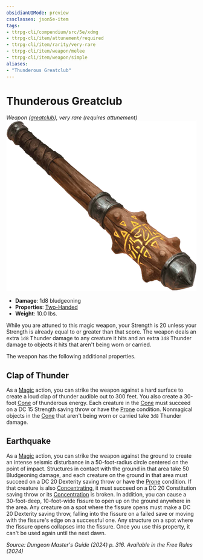 ```yaml
---
obsidianUIMode: preview
cssclasses: json5e-item
tags:
- ttrpg-cli/compendium/src/5e/xdmg
- ttrpg-cli/item/attunement/required
- ttrpg-cli/item/rarity/very-rare
- ttrpg-cli/item/weapon/melee
- ttrpg-cli/item/weapon/simple
aliases: 
- "Thunderous Greatclub"
---
```

# Thunderous Greatclub
*Weapon ([greatclub](3-Mechanics/CLI/items/greatclub-xphb.md)), very rare (requires attunement)*  
![](3-Mechanics/CLI/items/img/thunderous-greatclub.webp#right)

- **Damage**: 1d8 bludgeoning
- **Properties**: [Two-Handed](3-Mechanics/CLI/rules/item-properties.md#Two-Handed)
- **Weight**: 10.0 lbs.

While you are attuned to this magic weapon, your Strength is 20 unless your Strength is already equal to or greater than that score. The weapon deals an extra `1d8` Thunder damage to any creature it hits and an extra `3d8` Thunder damage to objects it hits that aren't being worn or carried.

The weapon has the following additional properties.

## Clap of Thunder

As a [Magic](3-Mechanics/CLI/rules/actions.md#Magic) action, you can strike the weapon against a hard surface to create a loud clap of thunder audible out to 300 feet. You also create a 30-foot [Cone](3-Mechanics/CLI/rules/variant-rules/cone-area-of-effect-xphb.md) of thunderous energy. Each creature in the [Cone](3-Mechanics/CLI/rules/variant-rules/cone-area-of-effect-xphb.md) must succeed on a DC 15 Strength saving throw or have the [Prone](3-Mechanics/CLI/rules/conditions.md#Prone) condition. Nonmagical objects in the [Cone](3-Mechanics/CLI/rules/variant-rules/cone-area-of-effect-xphb.md) that aren't being worn or carried take `3d8` Thunder damage.

## Earthquake

As a [Magic](3-Mechanics/CLI/rules/actions.md#Magic) action, you can strike the weapon against the ground to create an intense seismic disturbance in a 50-foot-radius circle centered on the point of impact. Structures in contact with the ground in that area take 50 Bludgeoning damage, and each creature on the ground in that area must succeed on a DC 20 Dexterity saving throw or have the [Prone](3-Mechanics/CLI/rules/conditions.md#Prone) condition. If that creature is also [Concentrating](3-Mechanics/CLI/rules/conditions.md#Concentration), it must succeed on a DC 20 Constitution saving throw or its [Concentration](3-Mechanics/CLI/rules/conditions.md#Concentration) is broken. In addition, you can cause a 30-foot-deep, 10-foot-wide fissure to open up on the ground anywhere in the area. Any creature on a spot where the fissure opens must make a DC 20 Dexterity saving throw, falling into the fissure on a failed save or moving with the fissure's edge on a successful one. Any structure on a spot where the fissure opens collapses into the fissure. Once you use this property, it can't be used again until the next dawn.

*Source: Dungeon Master's Guide (2024) p. 316. Available in the Free Rules (2024)*